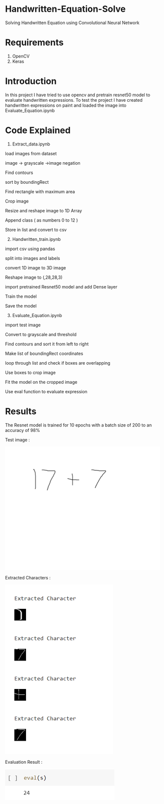 # Handwritten-Equation-Solve
Solving Handwritten Equation using Convolutional Neural Network

# Requirements

1. OpenCV
2. Keras

# Introduction

In this project I have tried to use opencv and pretrain resnet50 model to evaluate handwritten
expressions. To test the project I have created handwritten expressions on paint and loaded the image
into Evaluate_Equation.ipynb

# Code Explained

1. Extract_data.ipynb

load images from dataset

image -> grayscale ->image negation

Find contours

sort by boundingRect

Find rectangle with maximum area

Crop image

Resize and reshape image to 1D Array

Append class ( as numbers 0 to 12 )

Store in list and convert to csv


2. Handwritten_train.ipynb

import csv using pandas

split into images and labels

convert 1D image to 3D image

Reshape image to (,28,28,3)

import pretrained Resnet50 model and add Dense layer

Train the model

Save the model


3. Evaluate_Equation.ipynb

import test image

Convert to grayscale and threshold

Find contours and sort it from left to right

Make list of boundingRect coordinates

loop through list and check if boxes are overlapping

Use boxes to crop image

Fit the model on the cropped image

Use eval function to evaluate expression


# Results

The Resnet model is trained for 10 epochs with a batch size of 200 to an accuracy of 98%

Test image : 

![](test2.jpg)

Extracted Characters :

![](extractedchar.PNG)

Evaluation Result :

![](Evaluate.PNG)

